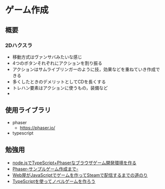 # ゲーム作成
## 概要
### 2Dハクスラ
- 移動方式はヴァンサバみたいな感じ
- 4つのボタンそれぞれにアクションを割り振る
- アクションはサムライブリンガーのように技，効果などを重ねていき作成できる
- 多くしたときのデメリットとしてCDを長くする
- トレハン要素はアクションに使うもの，装備など
- 

## 使用ライブラリ
- phaser
  - https://phaser.io/
- typescript

## 勉強用
- [node.jsでTypeScript+Phaserなブラウザゲーム開発環境を作る](https://tech.e3factory.com/programming/2551)
- [Phaser-サンプルゲーム作成まで-](https://note.com/_kikiyo_/n/n350a43dcbf37)
- [Web屋がJavaScriptでゲームを作ってSteamで配信するまでの道のり](https://qiita.com/laineus/items/0bb62f58910ccdfa1d34)
- [TypeScriptを使ってノベルゲームを作ろう](https://qiita.com/non_cal/items/622108030aa2e516260c)
